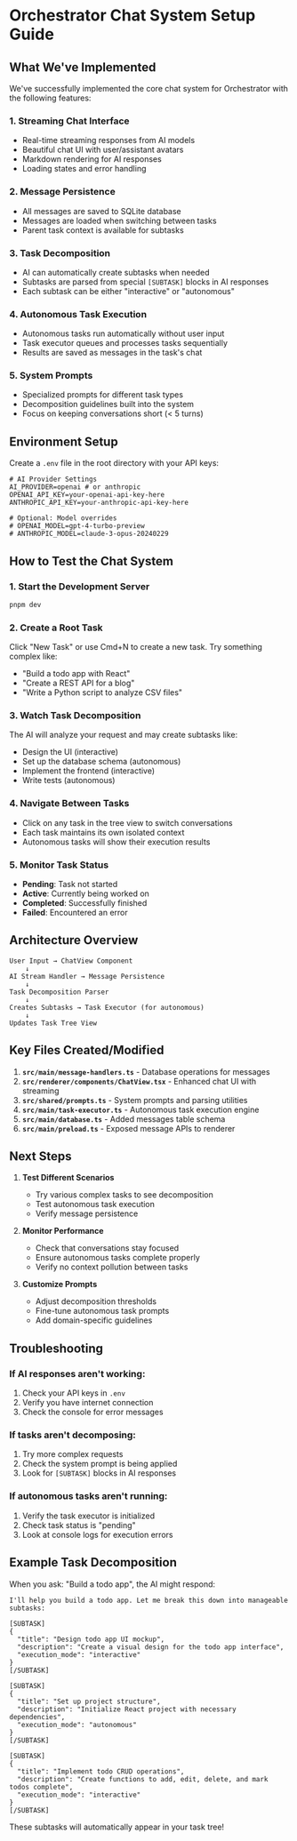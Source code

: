 # Orchestrator Chat System Setup Guide

## What We've Implemented

We've successfully implemented the core chat system for Orchestrator with the following features:

### 1. **Streaming Chat Interface**
- Real-time streaming responses from AI models
- Beautiful chat UI with user/assistant avatars
- Markdown rendering for AI responses
- Loading states and error handling

### 2. **Message Persistence**
- All messages are saved to SQLite database
- Messages are loaded when switching between tasks
- Parent task context is available for subtasks

### 3. **Task Decomposition**
- AI can automatically create subtasks when needed
- Subtasks are parsed from special `[SUBTASK]` blocks in AI responses
- Each subtask can be either "interactive" or "autonomous"

### 4. **Autonomous Task Execution**
- Autonomous tasks run automatically without user input
- Task executor queues and processes tasks sequentially
- Results are saved as messages in the task's chat

### 5. **System Prompts**
- Specialized prompts for different task types
- Decomposition guidelines built into the system
- Focus on keeping conversations short (< 5 turns)

## Environment Setup

Create a `.env` file in the root directory with your API keys:

```env
# AI Provider Settings
AI_PROVIDER=openai # or anthropic
OPENAI_API_KEY=your-openai-api-key-here
ANTHROPIC_API_KEY=your-anthropic-api-key-here

# Optional: Model overrides
# OPENAI_MODEL=gpt-4-turbo-preview
# ANTHROPIC_MODEL=claude-3-opus-20240229
```

## How to Test the Chat System

### 1. Start the Development Server
```bash
pnpm dev
```

### 2. Create a Root Task
Click "New Task" or use Cmd+N to create a new task. Try something complex like:
- "Build a todo app with React"
- "Create a REST API for a blog"
- "Write a Python script to analyze CSV files"

### 3. Watch Task Decomposition
The AI will analyze your request and may create subtasks like:
- Design the UI (interactive)
- Set up the database schema (autonomous)
- Implement the frontend (interactive)
- Write tests (autonomous)

### 4. Navigate Between Tasks
- Click on any task in the tree view to switch conversations
- Each task maintains its own isolated context
- Autonomous tasks will show their execution results

### 5. Monitor Task Status
- **Pending**: Task not started
- **Active**: Currently being worked on
- **Completed**: Successfully finished
- **Failed**: Encountered an error

## Architecture Overview

```
User Input → ChatView Component
    ↓
AI Stream Handler → Message Persistence
    ↓
Task Decomposition Parser
    ↓
Creates Subtasks → Task Executor (for autonomous)
    ↓
Updates Task Tree View
```

## Key Files Created/Modified

1. **`src/main/message-handlers.ts`** - Database operations for messages
2. **`src/renderer/components/ChatView.tsx`** - Enhanced chat UI with streaming
3. **`src/shared/prompts.ts`** - System prompts and parsing utilities
4. **`src/main/task-executor.ts`** - Autonomous task execution engine
5. **`src/main/database.ts`** - Added messages table schema
6. **`src/main/preload.ts`** - Exposed message APIs to renderer

## Next Steps

1. **Test Different Scenarios**
   - Try various complex tasks to see decomposition
   - Test autonomous task execution
   - Verify message persistence

2. **Monitor Performance**
   - Check that conversations stay focused
   - Ensure autonomous tasks complete properly
   - Verify no context pollution between tasks

3. **Customize Prompts**
   - Adjust decomposition thresholds
   - Fine-tune autonomous task prompts
   - Add domain-specific guidelines

## Troubleshooting

### If AI responses aren't working:
1. Check your API keys in `.env`
2. Verify you have internet connection
3. Check the console for error messages

### If tasks aren't decomposing:
1. Try more complex requests
2. Check the system prompt is being applied
3. Look for `[SUBTASK]` blocks in AI responses

### If autonomous tasks aren't running:
1. Verify the task executor is initialized
2. Check task status is "pending"
3. Look at console logs for execution errors

## Example Task Decomposition

When you ask: "Build a todo app", the AI might respond:

```
I'll help you build a todo app. Let me break this down into manageable subtasks:

[SUBTASK]
{
  "title": "Design todo app UI mockup",
  "description": "Create a visual design for the todo app interface",
  "execution_mode": "interactive"
}
[/SUBTASK]

[SUBTASK]
{
  "title": "Set up project structure",
  "description": "Initialize React project with necessary dependencies",
  "execution_mode": "autonomous"
}
[/SUBTASK]

[SUBTASK]
{
  "title": "Implement todo CRUD operations",
  "description": "Create functions to add, edit, delete, and mark todos complete",
  "execution_mode": "interactive"
}
[/SUBTASK]
```

These subtasks will automatically appear in your task tree! 
